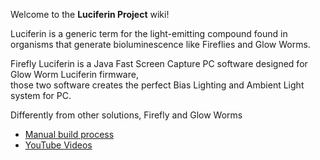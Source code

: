 Welcome to the **Luciferin Project** wiki!

Luciferin is a generic term for the light-emitting compound found in organisms that generate bioluminescence like Fireflies and Glow Worms.  

Firefly Luciferin is a Java Fast Screen Capture PC software designed for Glow Worm Luciferin firmware,   
those two software creates the perfect Bias Lighting and Ambient Light system for PC.


Differently from other solutions, Firefly and Glow Worms
- [Manual build process](https://github.com/sblantipodi/firefly_luciferin/wiki/Manual-build-process)
- [YouTube Videos](https://github.com/sblantipodi/firefly_luciferin/wiki/YouTube-Videos)